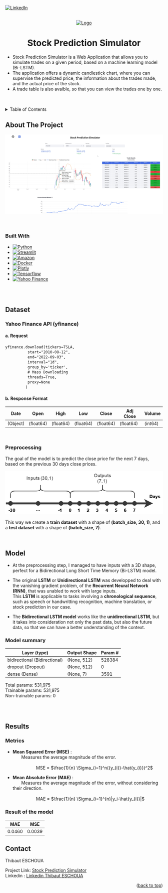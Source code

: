 <!-- Improved compatibility of back to top link: See: https://github.com/othneildrew/Best-README-Template/pull/73 -->
<a name="readme-top"></a>
<!--
*** Thanks for checking out the Best-README-Template. If you have a suggestion
*** that would make this better, please fork the repo and create a pull request
*** or simply open an issue with the tag "enhancement".
*** Don't forget to give the project a star!
*** Thanks again! Now go create something AMAZING! :D
-->



<!-- PROJECT SHIELDS -->
<!--
*** I'm using markdown "reference style" links for readability.
*** Reference links are enclosed in brackets [ ] instead of parentheses ( ).
*** See the bottom of this document for the declaration of the reference variables
*** for contributors-url, forks-url, etc. This is an optional, concise syntax you may use.
*** https://www.markdownguide.org/basic-syntax/#reference-style-links
-->
[![LinkedIn][linkedin-shield]][linkedin-url]



<!-- PROJECT LOGO -->
<br />
<div align="center">
  <a href="https://github.com/github_username/repo_name">
    <img src="Images/logo.png" alt="Logo" width="80" height="80">
  </a>

<h1 align="center">Stock Prediction Simulator</h1>

</div>

* Stock Prediction Simulator is a Web Application that allows you to simulate trades on a given period, based on a machine learning model (Bi-LSTM). <br/>
* The application offers a dynamic candlestick chart, where you can supervise the predicted price, the information about the trades made, and the actual price of the stock. <br/>
* A trade table is also avaible, so that you can view the trades one by one.<br/>


<br />
<br />

<!-- TABLE OF CONTENTS -->
<details>
  <summary>Table of Contents</summary>
  <ol>
    <li>
      <a href="#about-the-project">About The Project</a>
      <ul>
        <li><a href="#built-with">Built With</a></li>
      </ul>
    </li>
    <li>
      <a href="#getting-started">Getting Started</a>
      <ul>
        <li><a href="#prerequisites">Prerequisites</a></li>
        <li><a href="#installation">Installation</a></li>
      </ul>
    </li>
    <li><a href="#usage">Usage</a></li>
    <li><a href="#roadmap">Roadmap</a></li>
    <li><a href="#contributing">Contributing</a></li>
    <li><a href="#license">License</a></li>
    <li><a href="#contact">Contact</a></li>
    <li><a href="#acknowledgments">Acknowledgments</a></li>
  </ol>
</details>



<!-- ABOUT THE PROJECT -->
## About The Project

<a href="http://ec2-54-90-68-112.compute-1.amazonaws.com/">
    <img src="Images/Simulator-about.jpg" alt="Logo" >
</a>

<br />
<br />
<br />

### Built With

* [![Python][Python-logo]](https://pythonprogramming.net/)
* [![Streamlit][Streamlit-logo]](https://streamlit-io.translate.goog/?_x_tr_sl=en&_x_tr_tl=fr&_x_tr_hl=fr&_x_tr_pto=sc)
* [![Amazon][Amazon-logo]](https://aws.amazon.com/fr/ec2/)
* [![Docker][Docker-logo]](https://www.docker.com/)
* [![Plotly][Plotly-logo]](https://plotly.com/)
* [![Tensorflow][Tensorflow-logo]](https://www.tensorflow.org/)
* [![Yahoo Finance][Yahoo-Finance]](https://pypi.org/project/yfinance/)


<br />
<br />

<!-- Dataset -->
## Dataset

### Yahoo Finance API (yfinance)

#### a. Request
``` 
yfinance.download(tickers=TSLA,
		  start="2010-08-12",
		  end="2022-09-03",
		  interval="1d",
		  group_by='ticker',
		  # Mass Downloading
		  threads=True,
		  proxy=None
		 )
```

#### b. Response Format

| Date  | Open | High | Low | Close | Adj Close | Volume | 
| ----- | -----| ---- | ----| ----- | --------- | ------ |
| (Object) | (float64) | (float64) | (float64) | (float64) | (float64) | (int64) |


<br />

### Preprocessing

The goal of the model is to predict the close price for the next 7 days, based on the previous 30 days close prices.

<a>
    <img src="Images/structure-data.png" >
</a>

This way we create a **train dataset** with a shape of **(batch_size, 30, 1)**, and a **test dataset** with a shape of **(batch_size, 7)**.

<br/>

<!-- Model -->
## Model

* At the preprocessing step, I managed to have inputs with a 3D shape, perfect for a Bidirectional Long Short Time Memory (Bi-LSTM) model. 

* The original **LSTM** or **Unidirectional LSTM** was developped to deal with the vanishing gradient problem, of the **Recurrent Neural Network (RNN)**, that was unabled to work with large inputs. <br/>
This **LSTM** is applicable to tasks involving a **chronological sequence**, such as speech or handwritting recognition, machine translation, or stock prediction in our case. <br/>

* The **Bidirectional LSTM model** works like the **unidirectional LSTM**, but it takes into consideration not only the past data, but also the future data, so that we can have a better understanding of the context.

### Model summary


|           Layer (type)        | Output Shape  | Param #  | 
| ----------------------------- | --------------| -------- |
| bidirectional (Bidirectional) | (None, 512)   | 528384   | 
| dropout (Dropout)             | (None, 512)   | 0        | 
| dense (Dense)                 | (None, 7)     | 3591     | 


Total params: 531,975 <br/>
Trainable params: 531,975 <br/>
Non-trainable params: 0 <br/>


<br/>
<br/>

<!-- Results -->
## Results

### Metrics

* **Mean Squared Error (MSE)** : <br/>
&nbsp;&nbsp;&nbsp;&nbsp;&nbsp;&nbsp; Measures the average magnitude of the error. <br/><br/>
&nbsp;&nbsp;&nbsp;&nbsp;&nbsp;&nbsp;&nbsp;&nbsp;&nbsp;&nbsp;&nbsp;&nbsp;&nbsp;&nbsp;&nbsp;&nbsp;&nbsp;&nbsp; MSE = $\frac{1}{n} \Sigma_{i=1}^n({y_{i}}-\hat{y_{i}})^2$

* **Mean Absolute Error (MAE)** : <br/>
&nbsp;&nbsp;&nbsp;&nbsp;&nbsp;&nbsp; Measures the average magnitude of the error, without considering their direction. <br/><br/>
&nbsp;&nbsp;&nbsp;&nbsp;&nbsp;&nbsp;&nbsp;&nbsp;&nbsp;&nbsp;&nbsp;&nbsp;&nbsp;&nbsp;&nbsp;&nbsp;&nbsp;&nbsp; MAE = $\frac{1}{n} \Sigma_{i=1}^{n}|y_i-\hat{y_{i}}|$

### Result of the model

| MAE | MSE  | 
| ------ | ------ | 
| 0.0460 | 0.0039 | 

<!-- CONTACT -->
## Contact

Thibaut ESCHOUA

Project Link: [Stock Prediction Simulator](http://ec2-54-90-68-112.compute-1.amazonaws.com/) <br/>
Linkedin : [Linkedin Thibaut ESCHOUA](https://www.linkedin.com/in/thibaut-eschoua/)

<p align="right">(<a href="#readme-top">back to top</a>)</p>


<!-- MARKDOWN LINKS & IMAGES -->
<!-- https://www.markdownguide.org/basic-syntax/#reference-style-links -->
[contributors-shield]: https://img.shields.io/github/contributors/github_username/repo_name.svg?style=for-the-badge
[contributors-url]: https://github.com/github_username/repo_name/graphs/contributors
[forks-shield]: https://img.shields.io/github/forks/github_username/repo_name.svg?style=for-the-badge
[forks-url]: https://github.com/github_username/repo_name/network/members
[stars-shield]: https://img.shields.io/github/stars/github_username/repo_name.svg?style=for-the-badge
[stars-url]: https://github.com/github_username/repo_name/stargazers
[issues-shield]: https://img.shields.io/github/issues/github_username/repo_name.svg?style=for-the-badge
[issues-url]: https://github.com/github_username/repo_name/issues
[license-shield]: https://img.shields.io/github/license/github_username/repo_name.svg?style=for-the-badge
[license-url]: https://github.com/github_username/repo_name/blob/master/LICENSE.txt
[linkedin-shield]: https://img.shields.io/badge/-LinkedIn-black.svg?style=for-the-badge&logo=linkedin&colorB=555
[linkedin-url]: https://www.linkedin.com/in/thibaut-eschoua/
[product-screenshot]: images/screenshot.png
[Python-logo]: https://img.shields.io/badge/Python-20232A?style=for-the-badge&logo=python&logoColor=white
[Yahoo-Finance]: https://img.shields.io/badge/Yahoo%20Finance%20API-6001D2?style=for-the-badge&logo=yahoo&logoColor=white
[Streamlit-logo]: https://img.shields.io/badge/Streamlit-FF4B4B?style=for-the-badge&logo=streamlit&logoColor=white
[Plotly-logo]: https://img.shields.io/badge/Plotly-3F4F75?style=for-the-badge&logo=plotly&logoColor=white
[Amazon-logo]: https://img.shields.io/badge/Amazon%20EC2-FF9900?style=for-the-badge&logo=amazon%20ec2&logoColor=white
[Docker-logo]: https://img.shields.io/badge/Docker-2496ED?style=for-the-badge&logo=docker&logoColor=white
[Tensorflow-logo]: https://img.shields.io/badge/Tensorflow-FF6F00?style=for-the-badge&logo=tensorflow&logoColor=white
